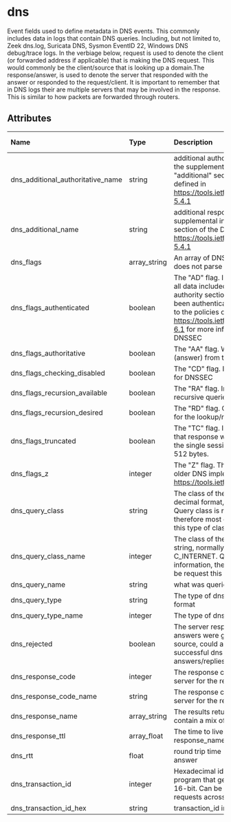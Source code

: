# dns

Event fields used to define metadata in DNS events. This commonly includes data in logs that contain DNS queries. Including, but not limited to, Zeek dns.log, Suricata DNS, Sysmon EventID 22, Windows DNS debug/trace logs. In the verbiage below, request is used to denote the client (or forwarded address if applicable) that is making the DNS request. This would commonly be the client/source that is looking up a domain.The response/answer, is used to denote the server that responded with the answer or responded to the request/client. It is important to remember that in DNS logs their are multiple servers that may be involved in the response. This is similar to how packets are forwarded through routers.

## Attributes

| Name | Type | Description | Sample Value |
|:---|:---|:---|:---|
 | dns_additional_authoritative_name | string | additional authoritative response data from the supplemental information in the "additional" section of the DNS response defined in https://tools.ietf.org/html/rfc2181#section-5.4.1 | ```google.com``` |
 | dns_additional_name | string | additional response data from the supplemental information in the "additional" section of the DNS response defined in https://tools.ietf.org/html/rfc2181#section-5.4.1 | ```10.10.10.1``` |
 | dns_flags | array_string | An array of DNS flags if the data source does not parse them or set as boolean | ```[ "1", "0" ]``` |
 | dns_flags_authenticated | boolean | The "AD" flag. Indicates in a response that all data included in the answer and authority sections of the response have been authenticated by the server according to the policies of that server. see https://tools.ietf.org/html/rfc3655#section-6.1 for more information. This is related to DNSSEC | ```false``` |
 | dns_flags_authoritative | boolean | The "AA" flag. Whether the response (answer) from the server was authoritative | ```true``` |
 | dns_flags_checking_disabled | boolean | The "CD" flag. Indicates checking disabled for DNSSEC | ```true``` |
 | dns_flags_recursion_available | boolean | The "RA" flag. Indicates the server supports recursive queries | ```false``` |
 | dns_flags_recursion_desired | boolean | The "RD" flag. Client requested recursion for the lookup/request | ```true``` |
 | dns_flags_truncated | boolean | The "TC" flag. Indicating (from the server) that response was more than permitted for the single sessions channel, this is usually 512 bytes. | ```true``` |
 | dns_flags_z | integer | The "Z" flag. This is a reserved field for older DNS implementations https://tools.ietf.org/html/rfc5395 | ```0``` |
 | dns_query_class | string | The class of the dns record requested in decimal format, normally this should be 1. Query class is related to zone information, therefore most clients would be request this type of class | ```1``` |
 | dns_query_class_name | integer | The class of the dns record requested as a string, normally this should be C_INTERNET. Query class is related to zone information, therefore most clients would be request this type of class | ```C_INTERNET``` |
 | dns_query_name | string | what was queried | ```google.com``` |
 | dns_query_type | string | The type of dns requested in decimal format | ```28``` |
 | dns_query_type_name | integer | The type of dns requested as a string | ```AAAA``` |
 | dns_rejected | boolean | The server responded to the query but no answers were given. If not in the log source, could also be determined by a successful dns response code and no answers/replies returned | ```false``` |
 | dns_response_code | integer | The response code returned from the server for the request in decimal format | ```0``` |
 | dns_response_code_name | string | The response code returned from the server for the request as a string | ```NOERROR``` |
 | dns_response_name | array_string | The results returned for the dns query. can contain a mix of IPs or domains | ```8.8.8.8``` |
 | dns_response_ttl | array_float | The time to live (TTL) for each response_name | ```````` |
 | dns_rtt | float | round trip time (RTT) of the dns query to answer | ```0.006946``` |
 | dns_transaction_id | integer | Hexadecimal identifier assigned by the program that generated the DNS query. Is 16-bit. Can be used to match up DNS requests across software/clients | ```4D11``` |
 | dns_transaction_id_hex | string | transaction_id in decimal format | ```19729``` |

